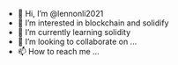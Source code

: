 - 👋 Hi, I’m @lennonli2021
- 👀 I’m interested in blockchain and solidify
- 🌱 I’m currently learning solidity
- 💞️ I’m looking to collaborate on ...
- 📫 How to reach me ...

<!---
lennonli2021/lennonli2021 is a ✨ special ✨ repository because its `README.md` (this file) appears on your GitHub profile.
You can click the Preview link to take a look at your changes.
--->
